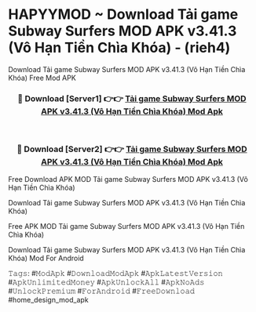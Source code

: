 # HAPYYMOD ~ Download Tải game Subway Surfers MOD APK v3.41.3 (Vô Hạn Tiền Chìa Khóa) - (rieh4)
Download Tải game Subway Surfers MOD APK v3.41.3 (Vô Hạn Tiền Chìa Khóa) Free Mod APK

<div align="center">
<h3>🔴 Download [Server1] 👉👉 <a href="https://apk-comot.site?title=Tải_game_Subway_Surfers_MOD_APK_v3.41.3_(Vô_Hạn_Tiền_Chìa_Khóa)">Tải game Subway Surfers MOD APK v3.41.3 (Vô Hạn Tiền Chìa Khóa) Mod Apk</a></h3><br>

<h3>🔴 Download [Server2] 👉👉 <a href="https://apk-comot.site?title=Tải_game_Subway_Surfers_MOD_APK_v3.41.3_(Vô_Hạn_Tiền_Chìa_Khóa)">Tải game Subway Surfers MOD APK v3.41.3 (Vô Hạn Tiền Chìa Khóa) Mod Apk</a></h3>
</div>


Free Download APK MOD Tải game Subway Surfers MOD APK v3.41.3 (Vô Hạn Tiền Chìa Khóa)

Download Tải game Subway Surfers MOD APK v3.41.3 (Vô Hạn Tiền Chìa Khóa) 

Free APK MOD Tải game Subway Surfers MOD APK v3.41.3 (Vô Hạn Tiền Chìa Khóa) 

Download Tải game Subway Surfers MOD APK v3.41.3 (Vô Hạn Tiền Chìa Khóa) Mod For Android

𝚃𝚊𝚐𝚜: #𝙼𝚘𝚍𝙰𝚙𝚔 #𝙳𝚘𝚠𝚗𝚕𝚘𝚊𝚍𝙼𝚘𝚍𝙰𝚙𝚔 #𝙰𝚙𝚔𝙻𝚊𝚝𝚎𝚜𝚝𝚅𝚎𝚛𝚜𝚒𝚘𝚗 #𝙰𝚙𝚔𝚄𝚗𝚕𝚒𝚖𝚒𝚝𝚎𝚍𝙼𝚘𝚗𝚎𝚢 #𝙰𝚙𝚔𝚄𝚗𝚕𝚘𝚌𝚔𝙰𝚕𝚕 #𝙰𝚙𝚔𝙽𝚘𝙰𝚍𝚜 #𝚄𝚗𝚕𝚘𝚌𝚔𝙿𝚛𝚎𝚖𝚒𝚞𝚖 #𝙵𝚘𝚛𝙰𝚗𝚍𝚛𝚘𝚒𝚍 #𝙵𝚛𝚎𝚎𝙳𝚘𝚠𝚗𝚕𝚘𝚊𝚍 #home_design_mod_apk